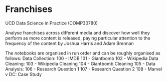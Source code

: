 # Franchises 

UCD Data Science in Practice (COMP30780)

Analyse franchises across different media and discover how well they perform as more content is released, paying particular attention to the frequency of the content 
by Joshua Harris and Adam Brennan

The notebooks are organised in run order and can be roughly organised as follows:
Data Collection:
    100 - IMDB
    101 - Giantbomb
    102 - Wikipedia
Data Cleaning:
    103 - Wikipedia Cleaning
    104 - Giantbomb Cleaning
    105 - 
Data Analysis:
    106 - Research Question 1
    107 - Research Question 2
    108 - Marvel v DC: Case Study

